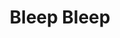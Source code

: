 ---
hackday: 02-liverpool
summary: Smart Phone/Administration solution for clinicians/hospital staff to contact
  other clinicians/wards more efficiently
team:
- Malcolm Newbury
- Humberto Enriques
- Adam Rush
- Stuart Smith
- Tim Knowles
- Adam Roberts
- Colin Coulthard
title: Bleep Bleep
---